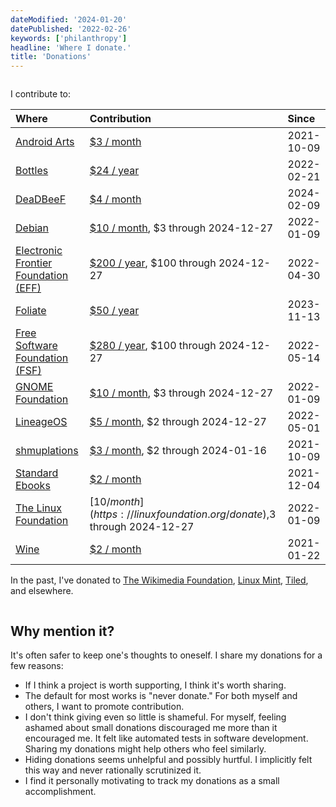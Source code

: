 ```yaml
---
dateModified: '2024-01-20'
datePublished: '2022-02-26'
keywords: ['philanthropy']
headline: 'Where I donate.'
title: 'Donations'
---
```


<div style='column-span: all;'>

I contribute to:

| Where                                                   | Contribution                                                          | Since      |
| :------------------------------------------------------ | :-------------------------------------------------------------------- | :--------- |
| [Android Arts](https://androidarts.com)                 | [$3 / month](https://patreon.com/androidarts)                         | 2021-10-09 |
| [Bottles](https://usebottles.com)                       | [$24 / year](https://usebottles.com/funding)                          | 2022-02-21 |
| [DeaDBeeF](https://deadbeef.sourceforge.io)             | [$4 / month](https://deadbeef.sourceforge.io/support.html)            | 2024-02-09 |
| [Debian](https://debian.org)                            | [$10 / month](https://debian.org/donations#spi), $3 through 2024-12-27                        | 2022-01-09 |
| [Electronic Frontier Foundation (EFF)](https://eff.org) | [$200 / year](https://supporters.eff.org/donate/join-eff-m--h), $100 through 2024-12-27        | 2022-04-30 |
| [Foliate](https://johnfactotum.github.io/foliate/)      | [$50 / year](https://www.buymeacoffee.com/johnfactotum)               | 2023-11-13 |
| [Free Software Foundation (FSF)](https://fsf.org)       | [$280 / year](https://my.fsf.org/donate), $100 through 2024-12-27                             | 2022-05-14 |
| [GNOME Foundation](https://gnome.org)                   | [$10 / month](https://gnome.org/donate), $3 through 2024-12-27                                | 2022-01-09 |
| [LineageOS](https://lineageos.org)                      | [$5 / month](https://patreon.com/LineageOS), $2 through 2024-12-27                           | 2022-05-01 |
| [shmuplations](https://shmuplations.com)                | [$3 / month](https://patreon.com/shmuplations), $2 through 2024-01-16 | 2021-10-09 |
| [Standard Ebooks](https://standardebooks.org)           | [$2 / month](https://fundraising.fracturedatlas.org/standard-ebooks)  | 2021-12-04 |
| [The Linux Foundation](https://linuxfoundation.org)     | [$10 / month](https://linuxfoundation.org/donate),$3 through 2024-12-27                      | 2022-01-09 |
| [Wine](https://winehq.org)                              | [$2 / month](https://winehq.org/donate)                               | 2021-01-22 |

In the past, I've donated to
[The Wikimedia Foundation](https://wikimediafoundation.org),
[Linux Mint](https://linuxmint.com), [Tiled](https://mapeditor.org), and
elsewhere.

</div>

## Why mention it?

It's often safer to keep one's thoughts to oneself. I share my donations for a
few reasons:

- If I think a project is worth supporting, I think it's worth sharing.
- The default for most works is "never donate." For both myself and others, I
  want to promote contribution.
- I don't think giving even so little is shameful. For myself, feeling ashamed
  about small donations discouraged me more than it encouraged me. It felt like
  automated tests in software development. Sharing my donations might help
  others who feel similarly.
- Hiding donations seems unhelpful and possibly hurtful. I implicitly felt this
  way and never rationally scrutinized it.
- I find it personally motivating to track my donations as a small
  accomplishment.
